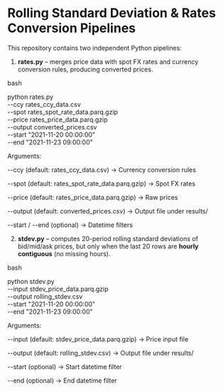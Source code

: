 # Rolling Standard Deviation & Rates Conversion Pipelines

This repository contains two independent Python pipelines:

1. **rates.py** – merges price data with spot FX rates and currency conversion rules, producing converted prices.

bash

python rates.py \
    --ccy rates_ccy_data.csv \
    --spot rates_spot_rate_data.parq.gzip \
    --price rates_price_data.parq.gzip \
    --output converted_prices.csv \
    --start "2021-11-20 00:00:00" \
    --end "2021-11-23 09:00:00"

Arguments:

--ccy (default: rates_ccy_data.csv) → Currency conversion rules

--spot (default: rates_spot_rate_data.parq.gzip) → Spot FX rates

--price (default: rates_price_data.parq.gzip) → Raw prices

--output (default: converted_prices.csv) → Output file under results/

--start / --end (optional) → Datetime filters

2. **stdev.py** – computes 20-period rolling standard deviations of bid/mid/ask prices, but only when the last 20 rows are **hourly contiguous** (no missing hours).

bash

python stdev.py \
    --input stdev_price_data.parq.gzip \
    --output rolling_stdev.csv \
    --start "2021-11-20 00:00:00" \
    --end "2021-11-23 09:00:00"
    
Arguments:

--input (default: stdev_price_data.parq.gzip) → Price input file

--output (default: rolling_stdev.csv) → Output file under results/

--start (optional) → Start datetime filter

--end (optional) → End datetime filter



